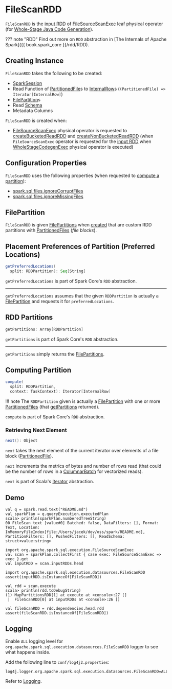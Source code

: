 # FileScanRDD

`FileScanRDD` is the [input RDD](../physical-operators/FileSourceScanExec.md#inputRDD) of [FileSourceScanExec](../physical-operators/FileSourceScanExec.md) leaf physical operator (for [Whole-Stage Java Code Generation](../whole-stage-code-generation/index.md)).

??? note "RDD"
    Find out more on `RDD` abstraction in [The Internals of Apache Spark]({{ book.spark_core }}/rdd/RDD).

## Creating Instance

`FileScanRDD` takes the following to be created:

* <span id="sparkSession"> [SparkSession](../SparkSession.md)
* <span id="readFunction"> Read Function of [PartitionedFile](../connectors/PartitionedFile.md)s to [InternalRow](../InternalRow.md)s (`(PartitionedFile) => Iterator[InternalRow]`)
* <span id="filePartitions"> [FilePartition](../connectors/FilePartition.md)s
* <span id="readSchema"> Read [Schema](../types/StructType.md)
* <span id="metadataColumns"> Metadata Columns

`FileScanRDD` is created when:

* [FileSourceScanExec](../physical-operators/FileSourceScanExec.md) physical operator is requested to [createBucketedReadRDD](../physical-operators/FileSourceScanExec.md#createBucketedReadRDD) and [createNonBucketedReadRDD](../physical-operators/FileSourceScanExec.md#createNonBucketedReadRDD) (when `FileSourceScanExec` operator is requested for the [input RDD](../physical-operators/FileSourceScanExec.md#inputRDD) when [WholeStageCodegenExec](../physical-operators/WholeStageCodegenExec.md) physical operator is executed)

## Configuration Properties

`FileScanRDD` uses the following properties (when requested to [compute a partition](#compute)):

* <span id="ignoreCorruptFiles"> [spark.sql.files.ignoreCorruptFiles](../configuration-properties.md#spark.sql.files.ignoreCorruptFiles)
* <span id="ignoreMissingFiles"> [spark.sql.files.ignoreMissingFiles](../configuration-properties.md#spark.sql.files.ignoreMissingFiles)

## <span id="FilePartition"><span id="files"><span id="index"> FilePartition

`FileScanRDD` is given [FilePartitions](#filePartitions) when [created](#creating-instance) that are custom RDD partitions with [PartitionedFiles](../connectors/PartitionedFile.md) (_file blocks_).

## <span id="getPreferredLocations"> Placement Preferences of Partition (Preferred Locations)

```scala
getPreferredLocations(
  split: RDDPartition): Seq[String]
```

`getPreferredLocations` is part of Spark Core's `RDD` abstraction.

---

`getPreferredLocations` assumes that the given `RDDPartition` is actually a [FilePartition](#FilePartition) and requests it for `preferredLocations`.

## <span id="getPartitions"> RDD Partitions

```scala
getPartitions: Array[RDDPartition]
```

`getPartitions` is part of Spark Core's `RDD` abstraction.

---

`getPartitions` simply returns the [FilePartitions](#filePartitions).

## <span id="compute"> Computing Partition

```scala
compute(
  split: RDDPartition,
  context: TaskContext): Iterator[InternalRow]
```

!!! note
    The `RDDPartition` given is actually a [FilePartition](#FilePartition) with one or more [PartitionedFiles](../connectors/PartitionedFile.md) (that [getPartitions](#getPartitions) returned).

`compute` is part of Spark Core's `RDD` abstraction.

### <span id="compute-next"> Retrieving Next Element

```scala
next(): Object
```

`next` takes the next element of the current iterator over elements of a file block ([PartitionedFile](../connectors/PartitionedFile.md)).

`next` increments the metrics of bytes and number of rows read (that could be the number of rows in a [ColumnarBatch](../vectorized-query-execution/ColumnarBatch.md) for vectorized reads).

`next` is part of Scala's [Iterator](https://www.scala-lang.org/api/2.12.x/scala/collection/Iterator.html#next) abstraction.

## Demo

```text
val q = spark.read.text("README.md")
val sparkPlan = q.queryExecution.executedPlan
scala> println(sparkPlan.numberedTreeString)
00 FileScan text [value#0] Batched: false, DataFilters: [], Format: Text, Location: InMemoryFileIndex[file:/Users/jacek/dev/oss/spark/README.md], PartitionFilters: [], PushedFilters: [], ReadSchema: struct<value:string>

import org.apache.spark.sql.execution.FileSourceScanExec
val scan = sparkPlan.collectFirst { case exec: FileSourceScanExec => exec }.get
val inputRDD = scan.inputRDDs.head

import org.apache.spark.sql.execution.datasources.FileScanRDD
assert(inputRDD.isInstanceOf[FileScanRDD])

val rdd = scan.execute
scala> println(rdd.toDebugString)
(1) MapPartitionsRDD[1] at execute at <console>:27 []
 |  FileScanRDD[0] at inputRDDs at <console>:26 []

val fileScanRDD = rdd.dependencies.head.rdd
assert(fileScanRDD.isInstanceOf[FileScanRDD])
```

## Logging

Enable `ALL` logging level for `org.apache.spark.sql.execution.datasources.FileScanRDD` logger to see what happens inside.

Add the following line to `conf/log4j2.properties`:

```text
log4j.logger.org.apache.spark.sql.execution.datasources.FileScanRDD=ALL
```

Refer to [Logging](../spark-logging.md).
